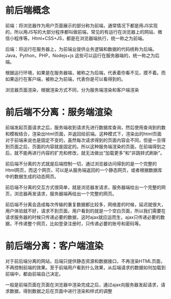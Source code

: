 # 前后端概念

前端：将浏览器作为用户页面展示的部分称为前端，通常情况下都是用JS实现的，所以用JS写的大部分程序都叫做前端，常见的有运行在浏览器上的网站、微信小程序等。Html+CSS+JS，都是在浏览器端执行，统一称之为前端。

后端：将运行在服务器上，为前端业提供业务逻辑和数据的代码统称为后端。Java，Python，PHP，Nodejs+js 这些可以运行在服务器端的，统一称之为后端。

根据运行环境，如果是在服务器端，被称之为后端，代表着你看不见，摸不着。而如果运行在客户端，被称之为前端，代表你是可以看得到的。

浏览器页面渲染，根据渲染方式不同，分为服务端渲染和客户端渲染

# 前后端不分离：服务端渲染

前端发起页面请求之后，服务端收到请求先进行数据库查询，然后使用查询到的数和模板结合，渲染出html页面，并返回给前端。这种模式下，渲染出的html页面对于前端来说也是固定不变的，虽然每次请求得到的页面内容会不同，但是一旦得到页面之后，页面的内容就是固定的。所以这种服务端渲染的页面，在前端得到之后，就不能再进行内容的扩充和修改，就无法做出“加载更多”和“非跳转式刷新”。

前后端不分离的方式就是后端控制一切，通过浏览器访问得到的是一个完整的Html网页，而这个网页，可以是从服务端返回的一个静态网页，或者根据数据库中的数据生成的动态网页。

前后端不分离的交互方式很简单，就是浏览器发请求，服务器端给出一个完整的网页，浏览器再发请求，服务器端再给出一个完整的网页。

前后端不分离会造成每次传输的重复数据都比较多，网络差的时候，延迟就很大，用户体验就不好，请求不到页面，用户看到的就是一个空白页面，所以我们需要在请求服务器的时候只传递必要的数据，这时ajax就应运而生，ajax只传递必要的数据，不传递整个网页，比如登录注册时，只传递必要的账号和密码等。

# 前后端分离：客户端渲染

对于前后端分离的网站，后端只提供静态资源和数据接口，不再渲染HTML页面，不再控制前端的效果。至于前端用户看到什么效果，从后端请求的数据如何加载到前端中，都由前端自己决定。

一般是前端页面在页面在浏览器中渲染完成之后，通过ajax向服务器发起请求，请求数据，得到数据之后在页面中进行渲染和样式的调整
